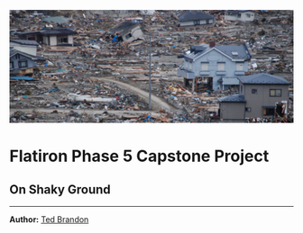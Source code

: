 ![](./images/JN_header.jpg)
# Flatiron Phase 5 Capstone Project

## On Shaky Ground
---
**Author:** [Ted Brandon](https://github.com/theobigdog)
